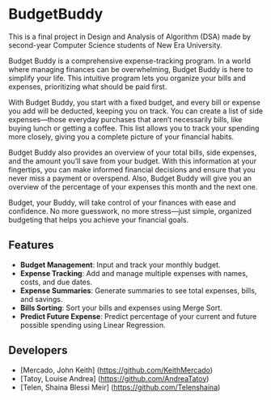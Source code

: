 # BudgetBuddy
This is a final project in Design and Analysis of Algorithm (DSA) made by second-year Computer Science students of New Era University.

Budget Buddy is a comprehensive expense-tracking program. In a world where managing finances can be overwhelming, Budget Buddy is here to simplify your life. This intuitive program lets you organize your bills and expenses, prioritizing what should be paid first.

With Budget Buddy, you start with a fixed budget, and every bill or expense you add will be deducted, keeping you on track. You can create a list of side expenses—those everyday purchases that aren’t necessarily bills, like buying lunch or getting a coffee. This list allows you to track your spending more closely, giving you a complete picture of your financial habits.

Budget Buddy also provides an overview of your total bills, side expenses, and the amount you’ll save from your budget. With this information at your fingertips, you can make informed financial decisions and ensure that you never miss a payment or overspend. Also, Budget Buddy will give you an overview of the percentage of your expenses this month and the next one.

Budget, your Buddy, will take control of your finances with ease and confidence. No more guesswork, no more stress—just simple, organized budgeting that helps you achieve your financial goals.

## Features
- **Budget Management**: Input and track your monthly budget.
- **Expense Tracking**: Add and manage multiple expenses with names, costs, and due dates.
- **Expense Summaries**: Generate summaries to see total expenses, bills, and savings.
- **Bills Sorting**: Sort your bills and expenses using Merge Sort.
- **Predict Future Expense**: Predict percentage of your current and future possible spending using Linear Regression.

## Developers
- [Mercado, John Keith] (https://github.com/KeithMercado)
- [Tatoy, Louise Andrea] (https://github.com/AndreaTatoy)
- [Telen, Shaina Blessi Meir] (https://github.com/Telenshaina)
